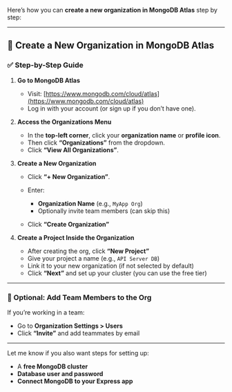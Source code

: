 Here’s how you can **create a new organization in MongoDB Atlas** step by step:

---

## 🏢 Create a New Organization in MongoDB Atlas

### ✅ Step-by-Step Guide

1. **Go to MongoDB Atlas**

   * Visit: [https://www.mongodb.com/cloud/atlas](https://www.mongodb.com/cloud/atlas)
   * Log in with your account (or sign up if you don’t have one).

2. **Access the Organizations Menu**

   * In the **top-left corner**, click your **organization name** or **profile icon**.
   * Then click **“Organizations”** from the dropdown.
   * Click **“View All Organizations”**.

3. **Create a New Organization**

   * Click **“+ New Organization”**.
   * Enter:

     * **Organization Name** (e.g., `MyApp Org`)
     * Optionally invite team members (can skip this)
   * Click **“Create Organization”**

4. **Create a Project Inside the Organization**

   * After creating the org, click **“New Project”**
   * Give your project a name (e.g., `API Server DB`)
   * Link it to your new organization (if not selected by default)
   * Click **“Next”** and set up your cluster (you can use the free tier)

---

### 📌 Optional: Add Team Members to the Org

If you’re working in a team:

* Go to **Organization Settings > Users**
* Click **“Invite”** and add teammates by email

---

Let me know if you also want steps for setting up:

* A **free MongoDB cluster**
* **Database user and password**
* **Connect MongoDB to your Express app**
